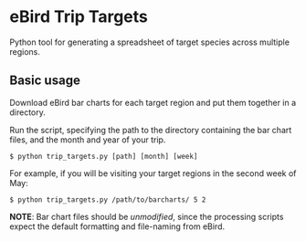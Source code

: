 # eBird Trip Targets

Python tool for generating a spreadsheet of target species across multiple regions. 

## Basic usage

Download eBird bar charts for each target region and put them together in a directory. 

Run the script, specifying the path to the directory containing the bar chart files, and the month and year of your trip.

```
$ python trip_targets.py [path] [month] [week]
```

For example, if you will be visiting your target regions in the second week of May: 

```
$ python trip_targets.py /path/to/barcharts/ 5 2
```

**NOTE**: Bar chart files should be *unmodified*, since the processing scripts expect the default formatting and file-naming from eBird. 
